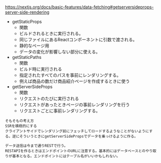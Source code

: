 https://nextjs.org/docs/basic-features/data-fetching#getserversideprops-server-side-rendering
- getStaticProps
    - 関数
    - ビルドされるときに実行される。
    - 同じファイルにあるReactコンポーネントに引数で渡される。
    - 静的なページ用
    - データの変化が影響しない部分に使える。
- getStaticPaths
    - 関数
    - ビルド時に実行される
    - 指定されたすべてのパスを事前にレンダリングする。
    - 例えば商品の数だけ商品紹介ページを作成するときに使う
- getServerSideProps
    - 関数
    - リクエストのたびに実行される
    - リクエストがあったときページの事前レンダリングを行う
    - リクエストごとに事前レンダリングする。

```
そもそもの考え方
SSRを積極的にする
クライアントサイドでレンダリング前にフェッチしてロードするようなことがないようにする。逆にそういうときにgetServerSidePropsでデータを乗っけるように作る。

データ送信は今まで通りRESTで行う。
RESTAPIを作るときはエンドポイントのURLに注意する。基本的にはデータベースとのやり取りが基本となる。エンドポイントにはテーブル名がいいかもしれない。
```